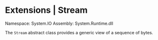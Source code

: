 # Extensions | Stream

Namespace: System.IO
Assembly: System.Runtime.dll

The `Stream` abstract class provides a generic view of a sequence of bytes.
<br>